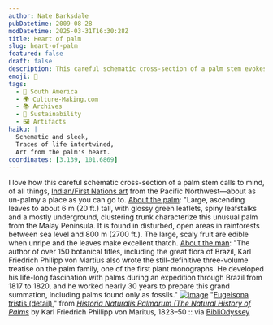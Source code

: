 ```yaml
---
author: Nate Barksdale
pubDatetime: 2009-08-28
modDatetime: 2025-03-31T16:30:28Z
title: Heart of palm
slug: heart-of-palm
featured: false
draft: false
description: This careful schematic cross-section of a palm stem evokes striking similarities to Pacific Northwest art despite the palm’s tropical origins. Based on the content, relevant geolocation coordinates for the Malay Peninsula might be approximately
emoji: 🌴
tags:
  - 🧉 South America
  - 🌍 Culture-Making.com
  - 📚 Archives
  - 🌱 Sustainability
  - 🖼️ Artifacts
haiku: |
  Schematic and sleek,  
  Traces of life intertwined,  
  Art from the palm's heart.
coordinates: [3.139, 101.6869]
---
```


I love how this careful schematic cross-section of a palm stem calls to mind, of all things, [Indian/First Nations art](http://images.google.com/images?hl=en&um=1&q=haida+art&ie=UTF-8&ei=6zWYSp-3GoHssQPi5PH_AQ&sa=X&oi=image_result_group&ct=title&resnum=1) from the Pacific Northwest—about as un-palmy a place as you can go to. [About the palm](http://www.rarepalmseeds.com/pix/EugTri.shtml): "Large, ascending leaves to about 6 m (20 ft.) tall, with glossy green leaflets, spiny leafstalks and a mostly underground, clustering trunk characterize this unusual palm from the Malay Peninsula. It is found in disturbed, open areas in rainforests between sea level and 800 m (2700 ft.). The large, scaly fruit are edible when unripe and the leaves make excellent thatch. [About the man](http://sciweb.nybg.org/Science2/Onlinexhibits/exhbtcata.html): "The author of over 150 botanical titles, including the great flora of Brazil, Karl Friedrich Philipp von Martius also wrote the still-definitive three-volume treatise on the palm family, one of the first plant monographs. He developed his life-long fascination with palms during an expedition through Brazil from 1817 to 1820, and he worked nearly 30 years to prepare this grand summation, including palms found only as fossils." [![image](http://culture-making.com/media/3769362320_81302097c3_o.jpg)](http://bibliodyssey.blogspot.com/2009/07/historia-naturalis-palmarum.html)
"[Eugeisona tristis (detail)](http://www.flickr.com/photos/bibliodyssey/3769362320/sizes/o/)," from [_Historia Naturalis Palmarum (The Natural History of Palms_](http://www.botanicus.org/bibliography/b12036171) by Karl Friedrich Phillipp von Maritus, 1823–50 :: via [BibliOdyssey](http://bibliodyssey.blogspot.com/2009/07/historia-naturalis-palmarum.html)

